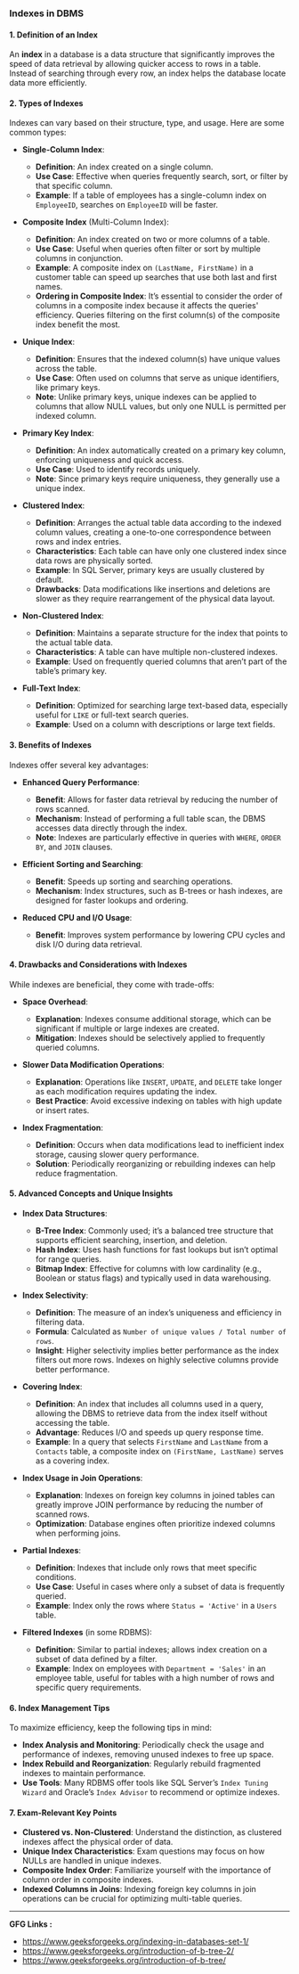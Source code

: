
### Indexes in DBMS

#### **1. Definition of an Index**
An **index** in a database is a data structure that significantly improves the speed of data retrieval by allowing quicker access to rows in a table. Instead of searching through every row, an index helps the database locate data more efficiently.

#### **2. Types of Indexes**
Indexes can vary based on their structure, type, and usage. Here are some common types:

- **Single-Column Index**:
  - **Definition**: An index created on a single column.
  - **Use Case**: Effective when queries frequently search, sort, or filter by that specific column.
  - **Example**: If a table of employees has a single-column index on `EmployeeID`, searches on `EmployeeID` will be faster.

- **Composite Index** (Multi-Column Index):
  - **Definition**: An index created on two or more columns of a table.
  - **Use Case**: Useful when queries often filter or sort by multiple columns in conjunction.
  - **Example**: A composite index on `(LastName, FirstName)` in a customer table can speed up searches that use both last and first names.
  - **Ordering in Composite Index**: It’s essential to consider the order of columns in a composite index because it affects the queries' efficiency. Queries filtering on the first column(s) of the composite index benefit the most.

- **Unique Index**:
  - **Definition**: Ensures that the indexed column(s) have unique values across the table.
  - **Use Case**: Often used on columns that serve as unique identifiers, like primary keys.
  - **Note**: Unlike primary keys, unique indexes can be applied to columns that allow NULL values, but only one NULL is permitted per indexed column.

- **Primary Key Index**:
  - **Definition**: An index automatically created on a primary key column, enforcing uniqueness and quick access.
  - **Use Case**: Used to identify records uniquely.
  - **Note**: Since primary keys require uniqueness, they generally use a unique index.

- **Clustered Index**:
  - **Definition**: Arranges the actual table data according to the indexed column values, creating a one-to-one correspondence between rows and index entries.
  - **Characteristics**: Each table can have only one clustered index since data rows are physically sorted.
  - **Example**: In SQL Server, primary keys are usually clustered by default.
  - **Drawbacks**: Data modifications like insertions and deletions are slower as they require rearrangement of the physical data layout.

- **Non-Clustered Index**:
  - **Definition**: Maintains a separate structure for the index that points to the actual table data.
  - **Characteristics**: A table can have multiple non-clustered indexes.
  - **Example**: Used on frequently queried columns that aren’t part of the table’s primary key.

- **Full-Text Index**:
  - **Definition**: Optimized for searching large text-based data, especially useful for `LIKE` or full-text search queries.
  - **Example**: Used on a column with descriptions or large text fields.

#### **3. Benefits of Indexes**
Indexes offer several key advantages:

- **Enhanced Query Performance**:
  - **Benefit**: Allows for faster data retrieval by reducing the number of rows scanned.
  - **Mechanism**: Instead of performing a full table scan, the DBMS accesses data directly through the index.
  - **Note**: Indexes are particularly effective in queries with `WHERE`, `ORDER BY`, and `JOIN` clauses.

- **Efficient Sorting and Searching**:
  - **Benefit**: Speeds up sorting and searching operations.
  - **Mechanism**: Index structures, such as B-trees or hash indexes, are designed for faster lookups and ordering.

- **Reduced CPU and I/O Usage**:
  - **Benefit**: Improves system performance by lowering CPU cycles and disk I/O during data retrieval.

#### **4. Drawbacks and Considerations with Indexes**
While indexes are beneficial, they come with trade-offs:

- **Space Overhead**:
  - **Explanation**: Indexes consume additional storage, which can be significant if multiple or large indexes are created.
  - **Mitigation**: Indexes should be selectively applied to frequently queried columns.

- **Slower Data Modification Operations**:
  - **Explanation**: Operations like `INSERT`, `UPDATE`, and `DELETE` take longer as each modification requires updating the index.
  - **Best Practice**: Avoid excessive indexing on tables with high update or insert rates.

- **Index Fragmentation**:
  - **Definition**: Occurs when data modifications lead to inefficient index storage, causing slower query performance.
  - **Solution**: Periodically reorganizing or rebuilding indexes can help reduce fragmentation.

#### **5. Advanced Concepts and Unique Insights**

- **Index Data Structures**:
  - **B-Tree Index**: Commonly used; it’s a balanced tree structure that supports efficient searching, insertion, and deletion.
  - **Hash Index**: Uses hash functions for fast lookups but isn’t optimal for range queries.
  - **Bitmap Index**: Effective for columns with low cardinality (e.g., Boolean or status flags) and typically used in data warehousing.

- **Index Selectivity**:
  - **Definition**: The measure of an index’s uniqueness and efficiency in filtering data.
  - **Formula**: Calculated as `Number of unique values / Total number of rows`.
  - **Insight**: Higher selectivity implies better performance as the index filters out more rows. Indexes on highly selective columns provide better performance.

- **Covering Index**:
  - **Definition**: An index that includes all columns used in a query, allowing the DBMS to retrieve data from the index itself without accessing the table.
  - **Advantage**: Reduces I/O and speeds up query response time.
  - **Example**: In a query that selects `FirstName` and `LastName` from a `Contacts` table, a composite index on `(FirstName, LastName)` serves as a covering index.

- **Index Usage in Join Operations**:
  - **Explanation**: Indexes on foreign key columns in joined tables can greatly improve JOIN performance by reducing the number of scanned rows.
  - **Optimization**: Database engines often prioritize indexed columns when performing joins.

- **Partial Indexes**:
  - **Definition**: Indexes that include only rows that meet specific conditions.
  - **Use Case**: Useful in cases where only a subset of data is frequently queried.
  - **Example**: Index only the rows where `Status = 'Active'` in a `Users` table.

- **Filtered Indexes** (in some RDBMS):
  - **Definition**: Similar to partial indexes; allows index creation on a subset of data defined by a filter.
  - **Example**: Index on employees with `Department = 'Sales'` in an employee table, useful for tables with a high number of rows and specific query requirements.

#### **6. Index Management Tips**
To maximize efficiency, keep the following tips in mind:

- **Index Analysis and Monitoring**: Periodically check the usage and performance of indexes, removing unused indexes to free up space.
- **Index Rebuild and Reorganization**: Regularly rebuild fragmented indexes to maintain performance.
- **Use Tools**: Many RDBMS offer tools like SQL Server’s `Index Tuning Wizard` and Oracle’s `Index Advisor` to recommend or optimize indexes.

#### **7. Exam-Relevant Key Points**
- **Clustered vs. Non-Clustered**: Understand the distinction, as clustered indexes affect the physical order of data.
- **Unique Index Characteristics**: Exam questions may focus on how NULLs are handled in unique indexes.
- **Composite Index Order**: Familiarize yourself with the importance of column order in composite indexes.
- **Indexed Columns in Joins**: Indexing foreign key columns in join operations can be crucial for optimizing multi-table queries.

---

**GFG Links :** 
- https://www.geeksforgeeks.org/indexing-in-databases-set-1/
- https://www.geeksforgeeks.org/introduction-of-b-tree-2/
- https://www.geeksforgeeks.org/introduction-of-b-tree/
